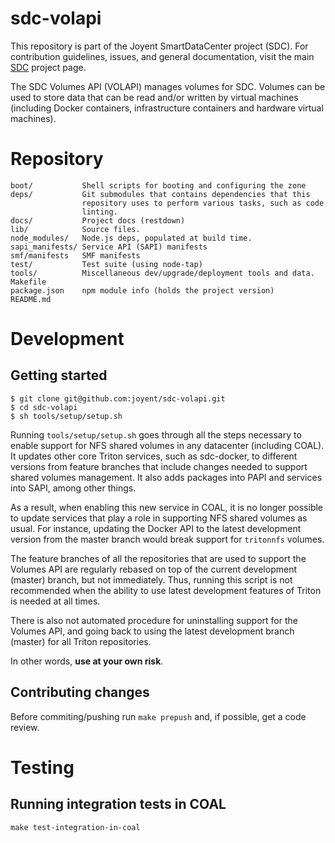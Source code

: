 <!--
    This Source Code Form is subject to the terms of the Mozilla Public
    License, v. 2.0. If a copy of the MPL was not distributed with this
    file, You can obtain one at http://mozilla.org/MPL/2.0/.
-->

<!--
    Copyright (c) 2016, Joyent, Inc.
-->

# sdc-volapi

This repository is part of the Joyent SmartDataCenter project (SDC).  For
contribution guidelines, issues, and general documentation, visit the main
[SDC](http://github.com/joyent/sdc) project page.

The SDC Volumes API (VOLAPI) manages volumes for SDC. Volumes can be used to
store data that can be read and/or written by virtual machines (including Docker
containers, infrastructure containers and hardware virtual machines).

# Repository
    boot/           Shell scripts for booting and configuring the zone
    deps/           Git submodules that contains dependencies that this
                    repository uses to perform various tasks, such as code
                    linting.
    docs/           Project docs (restdown)
    lib/            Source files.
    node_modules/   Node.js deps, populated at build time.
    sapi_manifests/ Service API (SAPI) manifests
    smf/manifests   SMF manifests
    test/           Test suite (using node-tap)
    tools/          Miscellaneous dev/upgrade/deployment tools and data.
    Makefile
    package.json    npm module info (holds the project version)
    README.md


# Development

## Getting started

```
$ git clone git@github.com:joyent/sdc-volapi.git
$ cd sdc-volapi
$ sh tools/setup/setup.sh
```

Running `tools/setup/setup.sh` goes through all the steps necessary to enable
support for NFS shared volumes in any datacenter (including COAL). It updates
other core Triton services, such as sdc-docker, to different versions from
feature branches that include changes needed to support shared volumes
management. It also adds packages into PAPI and services into SAPI, among other
things.

As a result, when enabling this new service in COAL, it is no longer possible to
update services that play a role in supporting NFS shared volumes as usual. For
instance, updating the Docker API to the latest development version from the
master branch would break support for `tritonnfs` volumes.

The feature branches of all the repositories that are used to support the
Volumes API are regularly rebased on top of the current development (master)
branch, but not immediately. Thus, running this script is not recommended when
the ability to use latest development features of Triton is needed at all times.

There is also not automated procedure for uninstalling support for the Volumes
API, and going back to using the latest development branch (master) for all
Triton repositories.

In other words, __use at your own risk__.

## Contributing changes

Before commiting/pushing run `make prepush` and, if possible, get a code
review.

# Testing

## Running integration tests in COAL

    make test-integration-in-coal



